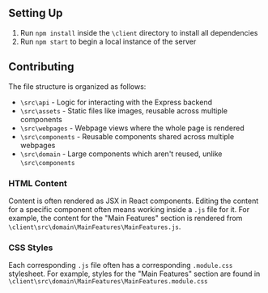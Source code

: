 ## Setting Up
1. Run `npm install` inside the `\client` directory to install all dependencies
2. Run `npm start` to begin a local instance of the server

## Contributing
The file structure is organized as follows:

- `\src\api` - Logic for interacting with the Express backend
- `\src\assets` - Static files like images, reusable across multiple components
- `\src\webpages` - Webpage views where the whole page is rendered
- `\src\components` - Reusable components shared across multiple webpages
- `\src\domain` - Large components which aren't reused, unlike `\src\components`

### HTML Content
Content is often rendered as JSX in React components. Editing the content for a specific component often means working inside a `.js` file for it. For example, the content for the "Main Features" section is rendered from `\client\src\domain\MainFeatures\MainFeatures.js`.

### CSS Styles
Each corresponding `.js` file often has a corresponding `.module.css` stylesheet. For example, styles for the "Main Features" section are found in `\client\src\domain\MainFeatures\MainFeatures.module.css`